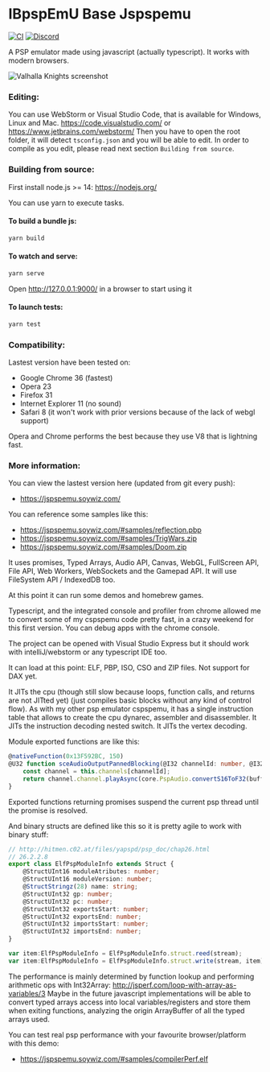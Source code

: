 IBpspEmU
Base Jspspemu
========

[![CI](https://github.com/jspspemu/jspspemu/actions/workflows/test.yml/badge.svg)](https://github.com/jspspemu/jspspemu/actions/workflows/test.yml)
<a href="https://discord.jspspemu.soywiz.com/"><img alt="Discord" src="https://img.shields.io/discord/822982598992723978?logo=discord" /></a>

A PSP emulator made using javascript (actually typescript). It works with modern browsers.

![Valhalla Knights screenshot](/data/docs/screenshot_vallhalla_knights.jpg?raw=true "Valhalla Knights screenshot")

### Editing:

You can use WebStorm or Visual Studio Code, that is available for Windows, Linux and Mac.
<https://code.visualstudio.com/> or <https://www.jetbrains.com/webstorm/> 
Then you have to open the root folder, it will detect `tsconfig.json` and you will be able to edit.
In order to compile as you edit, please read next section `Building from source`.

### Building from source:

First install node.js >= 14: <https://nodejs.org/>

You can use yarn to execute tasks.

#### To build a bundle js:

```bash
yarn build
```

#### To watch and serve:

```bash
yarn serve
```

Open <http://127.0.0.1:9000/> in a browser to start using it

#### To launch tests:

```bash
yarn test
```

### Compatibility:

Lastest version have been tested on:
* Google Chrome 36 (fastest)
* Opera 23
* Firefox 31
* Internet Explorer 11 (no sound)
* Safari 8 (it won't work with prior versions because of the lack of webgl support)

Opera and Chrome performs the best because they use V8 that is lightning fast.

### More information:

You can view the lastest version here (updated from git every push):
* <https://jspspemu.soywiz.com/>

You can reference some samples like this:
* <https://jspspemu.soywiz.com/#samples/reflection.pbp>
* <https://jspspemu.soywiz.com/#samples/TrigWars.zip>
* <https://jspspemu.soywiz.com/#samples/Doom.zip>

It uses promises, Typed Arrays, Audio API, Canvas, WebGL, FullScreen API, File API, Web Workers, WebSockets and the Gamepad API.
It will use FileSystem API / IndexedDB too.

At this point it can run some demos and homebrew games.

Typescript, and the integrated console and profiler from chrome allowed me to convert some of my cspspemu code pretty fast, in a crazy weekend for this first version. You can debug apps with the chrome console.

The project can be opened with Visual Studio Express but it should work with intelliJ/webstorm or any typescript IDE too.

It can load at this point: ELF, PBP, ISO, CSO and ZIP files. Not support for DAX yet.

It JITs the cpu (though still slow because loops, function calls, and returns are not JITted yet) (just compiles basic blocks without any kind of control flow).
As with my other psp emulator cspspemu, it has a single instruction table that allows to create the cpu dynarec, assembler and disassembler.
It JITs the instruction decoding nested switch.
It JITs the vertex decoding.

Module exported functions are like this:
```typescript
@nativeFunction(0x13F592BC, 150)
@U32 function sceAudioOutputPannedBlocking(@I32 channelId: number, @I32 leftVolume: number, @I32 rightVolume: number, @PTR buffer: Stream): any {
    const channel = this.channels[channelId];
    return channel.channel.playAsync(core.PspAudio.convertS16ToF32(buffer.readInt16Array(2 * channel.sampleCount)));
}
```
Exported functions returning promises suspend the current psp thread until the promise is resolved.

And binary structs are defined like this so it is pretty agile to work with binary stuff:
```typescript
// http://hitmen.c02.at/files/yapspd/psp_doc/chap26.html
// 26.2.2.8
export class ElfPspModuleInfo extends Struct {
    @StructUInt16 moduleAtributes: number;
    @StructUInt16 moduleVersion: number;
    @StructStringz(28) name: string;
    @StructUInt32 gp: number;
    @StructUInt32 pc: number;
    @StructUInt32 exportsStart: number;
    @StructUInt32 exportsEnd: number;
    @StructUInt32 importsStart: number;
    @StructUInt32 importsEnd: number;
}

var item:ElfPspModuleInfo = ElfPspModuleInfo.struct.reed(stream);
var item:ElfPspModuleInfo = ElfPspModuleInfo.struct.write(stream, item);
```

The performance is mainly determined by function lookup and performing arithmetic ops with Int32Array:
http://jsperf.com/loop-with-array-as-variables/3
Maybe in the future javascript implementations will be able to convert typed arrays access into local variables/registers
and store them when exiting functions, analyzing the origin ArrayBuffer of all the typed arrays used.

You can test real psp performance with your favourite browser/platform with this demo:
* <https://jspspemu.soywiz.com/#samples/compilerPerf.elf>
